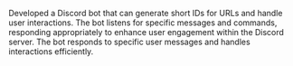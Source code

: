 Developed a Discord bot that can generate short IDs for URLs and handle user interactions. The bot listens for specific messages and commands, responding appropriately to enhance user engagement within the Discord server. The bot responds to specific user messages and handles interactions efficiently.
